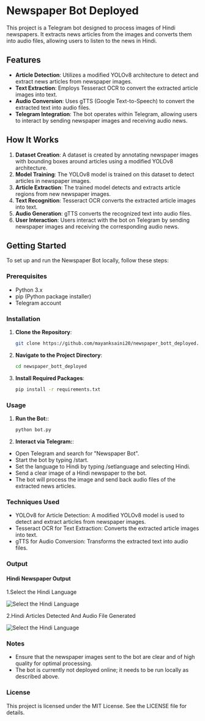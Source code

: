 # Newspaper Bot Deployed

This project is a Telegram bot designed to process images of Hindi newspapers. It extracts news articles from the images and converts them into audio files, allowing users to listen to the news in Hindi.

## Features

- **Article Detection**: Utilizes a modified YOLOv8 architecture to detect and extract news articles from newspaper images.
- **Text Extraction**: Employs Tesseract OCR to convert the extracted article images into text.
- **Audio Conversion**: Uses gTTS (Google Text-to-Speech) to convert the extracted text into audio files.
- **Telegram Integration**: The bot operates within Telegram, allowing users to interact by sending newspaper images and receiving audio news.

## How It Works

1. **Dataset Creation**: A dataset is created by annotating newspaper images with bounding boxes around articles using a modified YOLOv8 architecture.
2. **Model Training**: The YOLOv8 model is trained on this dataset to detect articles in newspaper images.
3. **Article Extraction**: The trained model detects and extracts article regions from new newspaper images.
4. **Text Recognition**: Tesseract OCR converts the extracted article images into text.
5. **Audio Generation**: gTTS converts the recognized text into audio files.
6. **User Interaction**: Users interact with the bot on Telegram by sending newspaper images and receiving the corresponding audio news.

## Getting Started

To set up and run the Newspaper Bot locally, follow these steps:

### Prerequisites

- Python 3.x
- pip (Python package installer)
- Telegram account

### Installation

1. **Clone the Repository**:

   ```bash
   git clone https://github.com/mayanksaini20/newspaper_bott_deployed.git

2. **Navigate to the Project Directory**:
   ```bash
   cd newspaper_bott_deployed
3. **Install Required Packages**:
   ```bash
   pip install -r requirements.txt

### Usage

1. **Run the Bot:**:

   ```bash
   python bot.py

2. **Interact via Telegram:**:
   
- Open Telegram and search for "Newspaper Bot".
- Start the bot by typing /start.
- Set the language to Hindi by typing /setlanguage and selecting Hindi.
- Send a clear image of a Hindi newspaper to the bot.
- The bot will process the image and send back audio files of the extracted news articles.

### Techniques Used

- YOLOv8 for Article Detection: A modified YOLOv8 model is used to detect and extract articles from newspaper images.
- Tesseract OCR for Text Extraction: Converts the extracted article images into text.
- gTTS for Audio Conversion: Transforms the extracted text into audio files.

### Output

#### Hindi Newspaper Output
1.Select the Hindi Language

![Select the Hindi Language](wo10.jpg)

2.Hindi Articles Detected And Audio File Generated

![Select the Hindi Language](wo11.jpg)



### Notes

- Ensure that the newspaper images sent to the bot are clear and of high quality for optimal processing.
- The bot is currently not deployed online; it needs to be run locally as described above.

### License
This project is licensed under the MIT License. See the LICENSE file for details.
